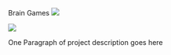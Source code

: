 Brain Games
<a href="https://codeclimate.com/github/ustiuzhanin/frontend-project-lvl1/maintainability"><img src="https://api.codeclimate.com/v1/badges/cca0ca0db4959c746a50/maintainability" /></a>

<a href="https://travis-ci.org/ustiuzhanin/frontend-project-lvl1"><img src="https://travis-ci.org/ustiuzhanin/frontend-project-lvl1.svg?branch=master" /></a>

One Paragraph of project description goes here
